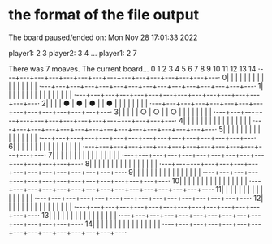 # the format of the file output 
The board paused/ended on: Mon Nov 28 17:01:33 2022

player1: 2 3
player2: 3 4
...
player1: 2 7

There was 7 moaves.
The current board...
      0   1   2   3   4   5   6   7   8   9  10  11  12  13  14
  ·---+---+---+---+---+---+---+---+---+---+---+---+---+---+---·
 0|   |   |   |   |   |   |   |   |   |   |   |   |   |   |   |
  ·---+---+---+---+---+---+---+---+---+---+---+---+---+---+---·
 1|   |   |   |   |   |   |   |   |   |   |   |   |   |   |   |
  ·---+---+---+---+---+---+---+---+---+---+---+---+---+---+---·
 2|   |   |   | ● | ● | ● |   | ● |   |   |   |   |   |   |   |
  ·---+---+---+---+---+---+---+---+---+---+---+---+---+---+---·
 3|   |   |   |   | ○ | ○ |   | ○ |   |   |   |   |   |   |   |
  ·---+---+---+---+---+---+---+---+---+---+---+---+---+---+---·
 4|   |   |   |   |   |   |   |   |   |   |   |   |   |   |   |
  ·---+---+---+---+---+---+---+---+---+---+---+---+---+---+---·
 5|   |   |   |   |   |   |   |   |   |   |   |   |   |   |   |
  ·---+---+---+---+---+---+---+---+---+---+---+---+---+---+---·
 6|   |   |   |   |   |   |   |   |   |   |   |   |   |   |   |
  ·---+---+---+---+---+---+---+---+---+---+---+---+---+---+---·
 7|   |   |   |   |   |   |   |   |   |   |   |   |   |   |   |
  ·---+---+---+---+---+---+---+---+---+---+---+---+---+---+---·
 8|   |   |   |   |   |   |   |   |   |   |   |   |   |   |   |
  ·---+---+---+---+---+---+---+---+---+---+---+---+---+---+---·
 9|   |   |   |   |   |   |   |   |   |   |   |   |   |   |   |
  ·---+---+---+---+---+---+---+---+---+---+---+---+---+---+---·
10|   |   |   |   |   |   |   |   |   |   |   |   |   |   |   |
  ·---+---+---+---+---+---+---+---+---+---+---+---+---+---+---·
11|   |   |   |   |   |   |   |   |   |   |   |   |   |   |   |
  ·---+---+---+---+---+---+---+---+---+---+---+---+---+---+---·
12|   |   |   |   |   |   |   |   |   |   |   |   |   |   |   |
  ·---+---+---+---+---+---+---+---+---+---+---+---+---+---+---·
13|   |   |   |   |   |   |   |   |   |   |   |   |   |   |   |
  ·---+---+---+---+---+---+---+---+---+---+---+---+---+---+---·
14|   |   |   |   |   |   |   |   |   |   |   |   |   |   |   |
  ·---+---+---+---+---+---+---+---+---+---+---+---+---+---+---·
